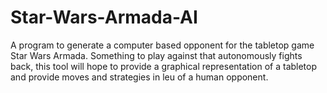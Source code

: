 # Star-Wars-Armada-AI
A program to generate a computer based opponent for the tabletop game Star Wars Armada. Something to play against that autonomously fights back, this tool will hope to provide a graphical representation of a tabletop and provide moves and strategies in leu of a human opponent.
